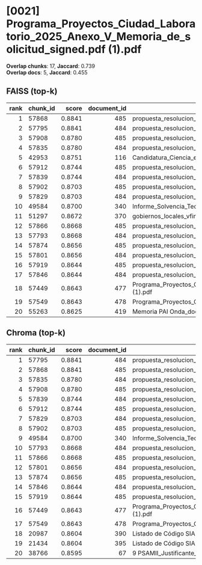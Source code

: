 # [0021] Programa_Proyectos_Ciudad_Laboratorio_2025_Anexo_V_Memoria_de_solicitud_signed.pdf (1).pdf

**Overlap chunks**: 17, **Jaccard**: 0.739  
**Overlap docs**: 5, **Jaccard**: 0.455

## FAISS (top-k)
rank | chunk_id | score | document_id | title
---:|---|---:|---:|---
1 | 57868 | 0.8841 | 485 | propuesta_resolucion_provisional_psam_ii_firmado.pdf
2 | 57795 | 0.8841 | 484 | propuesta_resolucion_provisional_psam_ii_firmado (1).pdf
3 | 57908 | 0.8780 | 485 | propuesta_resolucion_provisional_psam_ii_firmado.pdf
4 | 57835 | 0.8780 | 484 | propuesta_resolucion_provisional_psam_ii_firmado (1).pdf
5 | 42953 | 0.8751 | 116 | Candidatura_Ciencia_en_Acción_Onda.pdf
6 | 57912 | 0.8744 | 485 | propuesta_resolucion_provisional_psam_ii_firmado.pdf
7 | 57839 | 0.8744 | 484 | propuesta_resolucion_provisional_psam_ii_firmado (1).pdf
8 | 57902 | 0.8703 | 485 | propuesta_resolucion_provisional_psam_ii_firmado.pdf
9 | 57829 | 0.8703 | 484 | propuesta_resolucion_provisional_psam_ii_firmado (1).pdf
10 | 49584 | 0.8700 | 340 | Informe_Solvencia_Tecnica_Onda.docx
11 | 51297 | 0.8672 | 370 | gobiernos_locales_vfinal.pdf
12 | 57866 | 0.8668 | 485 | propuesta_resolucion_provisional_psam_ii_firmado.pdf
13 | 57793 | 0.8668 | 484 | propuesta_resolucion_provisional_psam_ii_firmado (1).pdf
14 | 57874 | 0.8656 | 485 | propuesta_resolucion_provisional_psam_ii_firmado.pdf
15 | 57801 | 0.8656 | 484 | propuesta_resolucion_provisional_psam_ii_firmado (1).pdf
16 | 57919 | 0.8644 | 485 | propuesta_resolucion_provisional_psam_ii_firmado.pdf
17 | 57846 | 0.8644 | 484 | propuesta_resolucion_provisional_psam_ii_firmado (1).pdf
18 | 57449 | 0.8643 | 477 | Programa_Proyectos_Ciudad_Laboratorio_2025_Anexo_V_Memoria_de_solicitud_signed.pdf (1).pdf
19 | 57549 | 0.8643 | 478 | Programa_Proyectos_Ciudad_Laboratorio_2025_Anexo_V_Memoria_de_solicitud_signed.pdf.pdf
20 | 55263 | 0.8625 | 419 | Memoria PAI Onda_documento fiinal.docx (1).pdf

## Chroma (top-k)
rank | chunk_id | score | document_id | title
---:|---|---:|---:|---
1 | 57795 | 0.8841 | 484 | propuesta_resolucion_provisional_psam_ii_firmado (1).pdf
2 | 57868 | 0.8841 | 485 | propuesta_resolucion_provisional_psam_ii_firmado.pdf
3 | 57835 | 0.8780 | 484 | propuesta_resolucion_provisional_psam_ii_firmado (1).pdf
4 | 57908 | 0.8780 | 485 | propuesta_resolucion_provisional_psam_ii_firmado.pdf
5 | 57839 | 0.8744 | 484 | propuesta_resolucion_provisional_psam_ii_firmado (1).pdf
6 | 57912 | 0.8744 | 485 | propuesta_resolucion_provisional_psam_ii_firmado.pdf
7 | 57829 | 0.8703 | 484 | propuesta_resolucion_provisional_psam_ii_firmado (1).pdf
8 | 57902 | 0.8703 | 485 | propuesta_resolucion_provisional_psam_ii_firmado.pdf
9 | 49584 | 0.8700 | 340 | Informe_Solvencia_Tecnica_Onda.docx
10 | 57793 | 0.8668 | 484 | propuesta_resolucion_provisional_psam_ii_firmado (1).pdf
11 | 57866 | 0.8668 | 485 | propuesta_resolucion_provisional_psam_ii_firmado.pdf
12 | 57801 | 0.8656 | 484 | propuesta_resolucion_provisional_psam_ii_firmado (1).pdf
13 | 57874 | 0.8656 | 485 | propuesta_resolucion_provisional_psam_ii_firmado.pdf
14 | 57846 | 0.8644 | 484 | propuesta_resolucion_provisional_psam_ii_firmado (1).pdf
15 | 57919 | 0.8644 | 485 | propuesta_resolucion_provisional_psam_ii_firmado.pdf
16 | 57449 | 0.8643 | 477 | Programa_Proyectos_Ciudad_Laboratorio_2025_Anexo_V_Memoria_de_solicitud_signed.pdf (1).pdf
17 | 57549 | 0.8643 | 478 | Programa_Proyectos_Ciudad_Laboratorio_2025_Anexo_V_Memoria_de_solicitud_signed.pdf.pdf
18 | 20987 | 0.8604 | 390 | Listado de Código SIA 20250318_1204.csv
19 | 21434 | 0.8604 | 395 | Listado de Código SIA 20250526_1735.csv
20 | 38766 | 0.8595 | 67 | 9 PSAMII_Justificante_Solicitud.pdf
